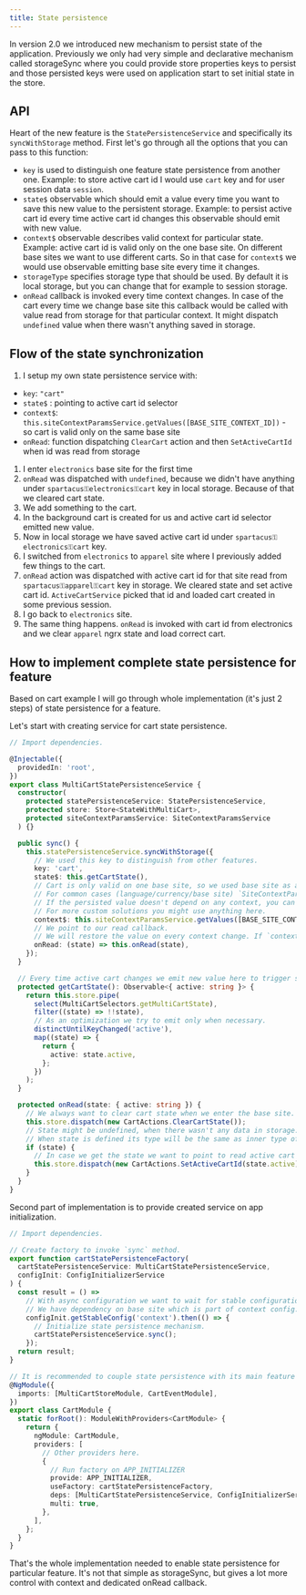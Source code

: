```yaml
---
title: State persistence
---
```


In version 2.0 we introduced new mechanism to persist state of the application. Previously we only had very simple and declarative mechanism called storageSync where you could provide store properties keys to persist and those persisted keys were used on application start to set initial state in the store.

## API

Heart of the new feature is the `StatePersistenceService` and specifically its `syncWithStorage` method. First let's go through all the options that you can pass to this function:

- `key` is used to distinguish one feature state persistence from another one. Example: to store active cart id I would use `cart` key and for user session data `session`.
- `state$` observable which should emit a value every time you want to save this new value to the persistent storage. Example: to persist active cart id every time active cart id changes this observable should emit with new value.
- `context$` observable describes valid context for particular state. Example: active cart id is valid only on the one base site. On different base sites we want to use different carts. So in that case for `context$` we would use observable emitting base site every time it changes.
- `storageType` specifies storage type that should be used. By default it is local storage, but you can change that for example to session storage.
- `onRead` callback is invoked every time context changes. In case of the cart every time we change base site this callback would be called with value read from storage for that particular context. It might dispatch `undefined` value when there wasn't anything saved in storage.

## Flow of the state synchronization

1. I setup my own state persistence service with:

- `key`: `"cart"`
- `state$` : pointing to active cart id selector
- `context$`: `this.siteContextParamsService.getValues([BASE_SITE_CONTEXT_ID])` - so cart is valid only on the same base site
- `onRead`: function dispatching `ClearCart` action and then `SetActiveCartId` when id was read from storage

1. I enter `electronics` base site for the first time
1. `onRead` was dispatched with `undefined`, because we didn't have anything under `spartacus⚿electronics⚿cart` key in local storage. Because of that we cleared cart state.
1. We add something to the cart.
1. In the background cart is created for us and active cart id selector emitted new value.
1. Now in local storage we have saved active cart id under `spartacus⚿electronics⚿cart` key.
1. I switched from `electronics` to `apparel` site where I previously added few things to the cart.
1. `onRead` action was dispatched with active cart id for that site read from `spartacus⚿apparel⚿cart` key in storage. We cleared state and set active cart id. `ActiveCartService` picked that id and loaded cart created in some previous session.
1. I go back to `electronics` site.
1. The same thing happens. `onRead` is invoked with cart id from electronics and we clear `apparel` ngrx state and load correct cart.

## How to implement complete state persistence for feature

Based on cart example I will go through whole implementation (it's just 2 steps) of state persistence for a feature.

Let's start with creating service for cart state persistence.

```ts
// Import dependencies.

@Injectable({
  providedIn: 'root',
})
export class MultiCartStatePersistenceService {
  constructor(
    protected statePersistenceService: StatePersistenceService,
    protected store: Store<StateWithMultiCart>,
    protected siteContextParamsService: SiteContextParamsService
  ) {}

  public sync() {
    this.statePersistenceService.syncWithStorage({
      // We used this key to distinguish from other features.
      key: 'cart',
      state$: this.getCartState(),
      // Cart is only valid on one base site, so we used base site as a context value.
      // For common cases (language/currency/base site) `SiteContextParamsService.getValues` might come handy.
      // If the persisted value doesn't depend on any context, you can skip the `context$` parameter
      // For more custom solutions you might use anything here.
      context$: this.siteContextParamsService.getValues([BASE_SITE_CONTEXT_ID]),
      // We point to our read callback.
      // We will restore the value on every context change. If `context$` was not given, the `onRead` callback will be invoked only once, on the application start.
      onRead: (state) => this.onRead(state),
    });
  }

  // Every time active cart changes we emit new value here to trigger save to storage.
  protected getCartState(): Observable<{ active: string }> {
    return this.store.pipe(
      select(MultiCartSelectors.getMultiCartState),
      filter((state) => !!state),
      // As an optimization we try to emit only when necessary.
      distinctUntilKeyChanged('active'),
      map((state) => {
        return {
          active: state.active,
        };
      })
    );
  }

  protected onRead(state: { active: string }) {
    // We always want to clear cart state when we enter the base site.
    this.store.dispatch(new CartActions.ClearCartState());
    // State might be undefined, when there wasn't any data in storage.
    // When state is defined its type will be the same as inner type of state$ observable.
    if (state) {
      // In case we get the state we want to point to read active cart id.
      this.store.dispatch(new CartActions.SetActiveCartId(state.active));
    }
  }
}
```

Second part of implementation is to provide created service on app initialization.

```ts
// Import dependencies.

// Create factory to invoke `sync` method.
export function cartStatePersistenceFactory(
  cartStatePersistenceService: MultiCartStatePersistenceService,
  configInit: ConfigInitializerService
) {
  const result = () =>
    // With async configuration we want to wait for stable configuration.
    // We have dependency on base site which is part of context config.
    configInit.getStableConfig('context').then(() => {
      // Initialize state persistence mechanism.
      cartStatePersistenceService.sync();
    });
  return result;
}

// It is recommended to couple state persistence with its main feature module.
@NgModule({
  imports: [MultiCartStoreModule, CartEventModule],
})
export class CartModule {
  static forRoot(): ModuleWithProviders<CartModule> {
    return {
      ngModule: CartModule,
      providers: [
        // Other providers here.
        {
          // Run factory on APP_INITIALIZER
          provide: APP_INITIALIZER,
          useFactory: cartStatePersistenceFactory,
          deps: [MultiCartStatePersistenceService, ConfigInitializerService],
          multi: true,
        },
      ],
    };
  }
}
```

That's the whole implementation needed to enable state persistence for particular feature.
It's not that simple as storageSync, but gives a lot more control with context and dedicated onRead callback.
